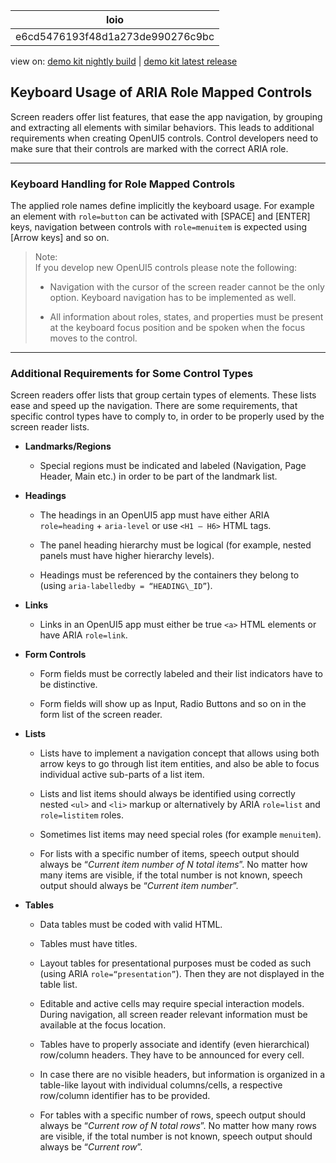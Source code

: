 <!-- loioe6cd5476193f48d1a273de990276c9bc -->

| loio |
| -----|
| e6cd5476193f48d1a273de990276c9bc |

<div id="loio">

view on: [demo kit nightly build](https://openui5nightly.hana.ondemand.com/#/topic/e6cd5476193f48d1a273de990276c9bc) | [demo kit latest release](https://openui5.hana.ondemand.com/#/topic/e6cd5476193f48d1a273de990276c9bc)</div>

## Keyboard Usage of ARIA Role Mapped Controls

Screen readers offer list features, that ease the app navigation, by grouping and extracting all elements with similar behaviors. This leads to additional requirements when creating OpenUI5 controls. Control developers need to make sure that their controls are marked with the correct ARIA role.

***

### Keyboard Handling for Role Mapped Controls

The applied role names define implicitly the keyboard usage. For example an element with `role=button` can be activated with [SPACE\] and [ENTER\] keys, navigation between controls with `role=menuitem` is expected using [Arrow keys\] and so on.

> Note:  
> If you develop new OpenUI5 controls please note the following:
> 
> -   Navigation with the cursor of the screen reader cannot be the only option. Keyboard navigation has to be implemented as well.
> 
> -   All information about roles, states, and properties must be present at the keyboard focus position and be spoken when the focus moves to the control.

***

### Additional Requirements for Some Control Types

Screen readers offer lists that group certain types of elements. These lists ease and speed up the navigation. There are some requirements, that specific control types have to comply to, in order to be properly used by the screen reader lists.

-   **Landmarks/Regions** 

    -   Special regions must be indicated and labeled \(Navigation, Page Header, Main etc.\) in order to be part of the landmark list.

-   **Headings**

    -   The headings in an OpenUI5 app must have either ARIA `role=heading` + `aria-level` or use `<H1 – H6>` HTML tags.

    -   The panel heading hierarchy must be logical \(for example, nested panels must have higher hierarchy levels\).

    -   Headings must be referenced by the containers they belong to \(using `aria-labelledby = “HEADING\_ID”`\).

-   **Links**

    -   Links in an OpenUI5 app must either be true `<a>` HTML elements or have ARIA `role=link`.

-   **Form Controls**

    -   Form fields must be correctly labeled and their list indicators have to be distinctive.

    -   Form fields will show up as Input, Radio Buttons and so on in the form list of the screen reader.

-   **Lists**

    -   Lists have to implement a navigation concept that allows using both arrow keys to go through list item entities, and also be able to focus individual active sub-parts of a list item.

    -   Lists and list items should always be identified using correctly nested `<ul>` and `<li>` markup or alternatively by ARIA `role=list` and `role=listitem` roles.

    -   Sometimes list items may need special roles \(for example `menuitem`\).

    -   For lists with a specific number of items, speech output should always be “*Current item number of N total items*”. No matter how many items are visible, if the total number is not known, speech output should always be “*Current item number*”.

-   **Tables**

    -   Data tables must be coded with valid HTML.

    -   Tables must have titles.

    -   Layout tables for presentational purposes must be coded as such \(using ARIA `role=“presentation”`\). Then they are not displayed in the table list.

    -   Editable and active cells may require special interaction models. During navigation, all screen reader relevant information must be available at the focus location.

    -   Tables have to properly associate and identify \(even hierarchical\) row/column headers. They have to be announced for every cell.

    -   In case there are no visible headers, but information is organized in a table-like layout with individual columns/cells, a respective row/column identifier has to be provided.

    -   For tables with a specific number of rows, speech output should always be “*Current row of N total rows*”. No matter how many rows are visible, if the total number is not known, speech output should always be “*Current row*”.


